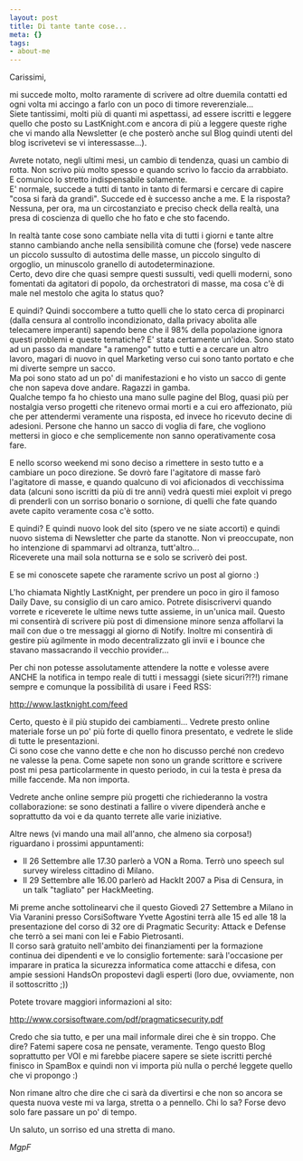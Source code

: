 ```yaml
--- 
layout: post
title: Di tante tante cose...
meta: {}
tags: 
- about-me
---
```

Carissimi,  
  
mi succede molto, molto raramente di scrivere ad oltre duemila contatti ed ogni volta mi accingo a farlo con un poco di timore reverenziale...  
Siete tantissimi, molti più di quanti mi aspettassi, ad essere iscritti e leggere quello che posto su LastKnight.com e ancora di più a leggere queste righe che vi mando alla Newsletter (e che posterò anche sul Blog quindi utenti del blog iscrivetevi se vi interessasse...).  
  
Avrete notato, negli ultimi mesi, un cambio di tendenza, quasi un cambio di rotta. Non scrivo più molto spesso e quando scrivo lo faccio da arrabbiato. E comunico lo stretto indispensabile solamente.  
E' normale, succede a tutti di tanto in tanto di fermarsi e cercare di capire "cosa si farà da grandi". Succede ed è successo anche a me. E la risposta? Nessuna, per ora, ma un circostanziato e preciso check della realtà, una presa di coscienza di quello che ho fato e che sto facendo.  
  
In realtà tante cose sono cambiate nella vita di tutti i giorni e tante altre stanno cambiando anche nella sensibilità comune che (forse) vede nascere un piccolo sussulto di autostima delle masse, un piccolo singulto di orgoglio, un minuscolo granello di autodeterminazione.  
Certo, devo dire che quasi sempre questi sussulti, vedi quelli moderni, sono fomentati da agitatori di popolo, da orchestratori di masse, ma cosa c'è di male nel mestolo che agita lo status quo?  
  
E quindi? Quindi soccombere a tutto quelli che lo stato cerca di propinarci (dalla censura al controllo incondizionato, dalla privacy abolita alle telecamere imperanti) sapendo bene che il 98% della popolazione ignora questi problemi e queste tematiche? E' stata certamente un'idea. Sono stato ad un passo da mandare "a ramengo" tutto e tutti e a cercare un altro lavoro, magari di nuovo in quel Marketing verso cui sono tanto portato e che mi diverte sempre un sacco.  
Ma poi sono stato ad un po' di manifestazioni e ho visto un sacco di gente che non sapeva dove andare. Ragazzi in gamba.  
Qualche tempo fa ho chiesto una mano sulle pagine del Blog, quasi più per nostalgia verso progetti che ritenevo ormai morti e a cui ero affezionato, più che per attendermi veramente una risposta, ed invece ho ricevuto decine di adesioni. Persone che hanno un sacco di voglia di fare, che vogliono mettersi in gioco e che semplicemente non sanno operativamente cosa fare.  
  
E nello scorso weekend mi sono deciso a rimettere in sesto tutto e a cambiare un poco direzione. Se dovrò fare l'agitatore di masse farò l'agitatore di masse, e quando qualcuno di voi aficionados di vecchissima data (alcuni sono iscritti da più di tre anni) vedrà questi miei exploit vi prego di prenderli con un sorriso bonario o sornione, di quelli che fate quando avete capito veramente cosa c'è sotto.  
  
E quindi? E quindi nuovo look del sito (spero ve ne siate accorti) e quindi nuovo sistema di Newsletter che parte da stanotte. Non vi preoccupate, non ho intenzione di spammarvi ad oltranza, tutt'altro...  
Riceverete una mail sola notturna se e solo se scriverò dei post.  
  
E se mi conoscete sapete che raramente scrivo un post al giorno :)  
  
L'ho chiamata Nightly LastKnight, per prendere un poco in giro il famoso Daily Dave, su consiglio di un caro amico. Potrete disiscrivervi quando vorrete e riceverete le ultime news tutte assieme, in un'unica mail. Questo mi consentirà di scrivere più post di dimensione minore senza affollarvi la mail con due o tre messaggi al giorno di Notify. Inoltre mi consentirà di gestire più agilmente in modo decentralizzato gli invii e i bounce che stavano massacrando il vecchio provider...  
  
Per chi non potesse assolutamente attendere la notte e volesse avere ANCHE la notifica in tempo reale di tutti i messaggi (siete sicuri?!?!) rimane sempre e comunque la possibilità di usare i Feed RSS:  
  
<http://www.lastknight.com/feed>  
  
Certo, questo è il più stupido dei cambiamenti... Vedrete presto online materiale forse un po' più forte di quello finora presentato, e vedrete le slide di tutte le presentazioni.  
Ci sono cose che vanno dette e che non ho discusso perché non credevo ne valesse la pena. Come sapete non sono un grande scrittore e scrivere post mi pesa particolarmente in questo periodo, in cui la testa è presa da mille faccende. Ma non importa.  
  
Vedrete anche online sempre più progetti che richiederanno la vostra collaborazione: se sono destinati a fallire o vivere dipenderà anche e soprattutto da voi e da quanto terrete alle varie iniziative.  
  
Altre news (vi mando una mail all'anno, che almeno sia corposa!) riguardano i prossimi appuntamenti:
  
* Il 26 Settembre alle 17.30 parlerò a VON a Roma. Terrò uno speech sul survey wireless cittadino di Milano.  
* Il 29 Settembre alle 16.00 parlerò ad HackIt 2007 a Pisa di Censura, in un talk "tagliato" per HackMeeting.  
  
Mi preme anche sottolinearvi che il questo Giovedì 27 Settembre a Milano in Via Varanini presso CorsiSoftware Yvette Agostini terrà alle 15 ed alle 18 la presentazione del corso di 32 ore di Pragmatic Security: Attack e Defense che terrò a sei mani con lei e Fabio Pietrosanti.  
Il corso sarà gratuito nell'ambito dei finanziamenti per la formazione continua dei dipendenti e ve lo consiglio fortemente: sarà l'occasione per imparare in pratica la sicurezza informatica come attacchi e difesa, con ampie sessioni HandsOn propostevi dagli esperti (loro due, ovviamente, non il sottoscritto ;))  
  
Potete trovare maggiori informazioni al sito:  
  
<http://www.corsisoftware.com/pdf/pragmaticsecurity.pdf>  
  
Credo che sia tutto, e per una mail informale direi che è sin troppo. Che dire? Fatemi sapere cosa ne pensate, veramente. Tengo questo Blog soprattutto per VOI e mi farebbe piacere sapere se siete iscritti perché finisco in SpamBox e quindi non vi importa più nulla o perché leggete quello che vi propongo :)  
  
Non rimane altro che dire che ci sarà da divertirsi e che non so ancora se questa nuova veste mi va larga, stretta o a pennello. Chi lo sa? Forse devo solo fare passare un po' di tempo.  
  
Un saluto, un sorriso ed una stretta di mano.  
  
*MgpF*  
 
